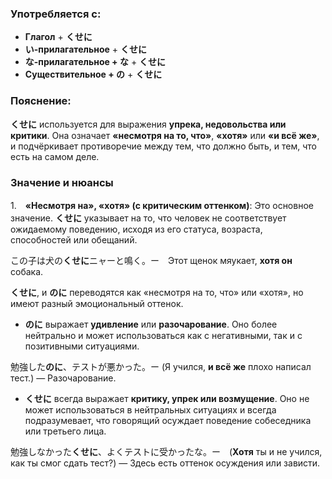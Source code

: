### Употребляется с:

- **Глагол** + **くせに**
- **い-прилагательное** + **くせに**
- **な-прилагательное + な** + **くせに**
- **Существительное + の** + **くせに**


### Пояснение:

**くせに** используется для выражения **упрека, недовольства или критики**. Она означает **«несмотря на то, что»**, **«хотя»** или **«и всё же»**, и подчёркивает противоречие между тем, что должно быть, и тем, что есть на самом деле.


### Значение и нюансы

1.　**«Несмотря на», «хотя» (с критическим оттенком)**:
Это основное значение. **くせに** указывает на то, что человек не соответствует ожидаемому поведению, исходя из его статуса, возраста, способностей или обещаний.

この子は犬の**くせに**ニャーと鳴く。ー　Этот щенок мяукает, **хотя он** собака.


**くせに**, и **のに** переводятся как «несмотря на то, что» или «хотя», но имеют разный эмоциональный оттенок.

- **のに** выражает **удивление** или **разочарование**. Оно более нейтрально и может использоваться как с негативными, так и с позитивными ситуациями. 

勉強した**のに**、テストが悪かった。ー (Я учился, **и всё же** плохо написал тест.) — Разочарование.

- **くせに** всегда выражает **критику, упрек или возмущение**. Оно не может использоваться в нейтральных ситуациях и всегда подразумевает, что говорящий осуждает поведение собеседника или третьего лица.

勉強しなかった**くせに**、よくテストに受かったな。ー　(**Хотя** ты и не учился, как ты смог сдать тест?) — Здесь есть оттенок осуждения или зависти.